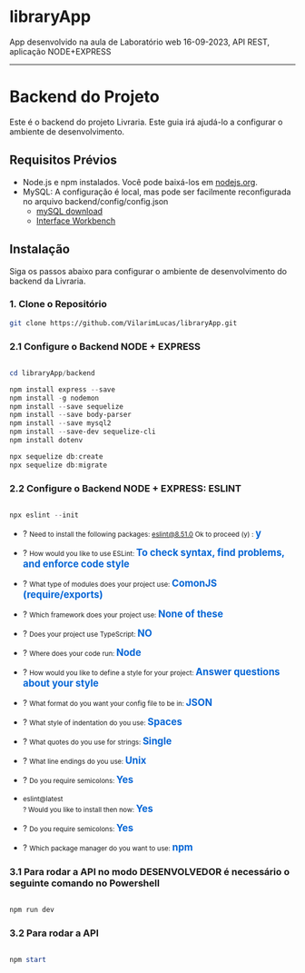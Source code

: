 # libraryApp
App desenvolvido na aula de Laboratório web 16-09-2023, API REST, aplicação NODE+EXPRESS

--------------------

# Backend do Projeto

Este é o backend do projeto Livraria. Este guia irá ajudá-lo a configurar o ambiente de desenvolvimento.

## Requisitos Prévios

- Node.js e npm instalados. Você pode baixá-los em [nodejs.org](https://nodejs.org/).
- MySQL: A configuração é local, mas pode ser facilmente reconfigurada no arquivo backend/config/config.json
    - [mySQL download](https://dev.mysql.com/downloads/installer/)
    - [Interface Workbench](https://dev.mysql.com/downloads/workbench/)

## Instalação

Siga os passos abaixo para configurar o ambiente de desenvolvimento do backend da Livraria.

### 1. Clone o Repositório


```bash
git clone https://github.com/VilarimLucas/libraryApp.git
```
### 2.1 Configure o Backend NODE + EXPRESS
```powershell

cd libraryApp/backend

npm install express --save
npm install -g nodemon
npm install --save sequelize
npm install --save body-parser
npm install --save mysql2
npm install --save-dev sequelize-cli
npm install dotenv

npx sequelize db:create
npx sequelize db:migrate
```

### 2.2 Configure o Backend NODE + EXPRESS: ESLINT

```powershell

npx eslint --init
```

- ? <small>Need to install the following packages: eslint@8.51.0 Ok to proceed (y) : </small><b style="font-size: larger; color: #0366d6" >y</b>

- ? <small>How would you like to use ESLint: </small><b style="font-size: larger; color: #0366d6" >To check syntax, find problems, and enforce code style</b>

- ? <small>What type of modules does your project use: </small><b style="font-size: larger; color: #0366d6" >ComonJS (require/exports)</b>

- ? <small>Which framework does your project use: </small><b style="font-size: larger; color: #0366d6" >None of these</b>

- ? <small>Does your  project use TypeScript: </small><b style="font-size: larger; color: #0366d6" >NO</b>

- ? <small>Where does your code run: </small><b style="font-size: larger; color: #0366d6" >Node</b>

- ? <small>How would you like to define a style for your project: </small><b style="font-size: larger; color: #0366d6" >Answer questions about your style</b>

- ? <small>What format do you want your config file to be in: </small><b style="font-size: larger; color: #0366d6" >JSON</b>

- ? <small>What style of indentation do you use: </small><b style="font-size: larger; color: #0366d6" >Spaces</b>

- ? <small>What quotes do you use for strings: </small><b style="font-size: larger; color: #0366d6" >Single</b>

- ? <small>What line endings do you use: </small><b style="font-size: larger; color: #0366d6" >Unix</b>

- ? <small>Do you require semicolons: </small><b style="font-size: larger; color: #0366d6" >Yes</b>

- <small>eslint@latest</br> ? Would you like to install then now:  </small><b style="font-size: larger; color: #0366d6" >Yes</b>

- ? <small>Do you require semicolons: </small><b style="font-size: larger; color: #0366d6" >Yes</b>

- ? <small>Which package manager do you want to use: </small><b style="font-size: larger; color: #0366d6" >npm</b>



### 3.1 Para rodar a API no modo DESENVOLVEDOR é necessário o seguinte comando no Powershell
```powershell

npm run dev
```

### 3.2 Para rodar a API
```powershell

npm start
```






